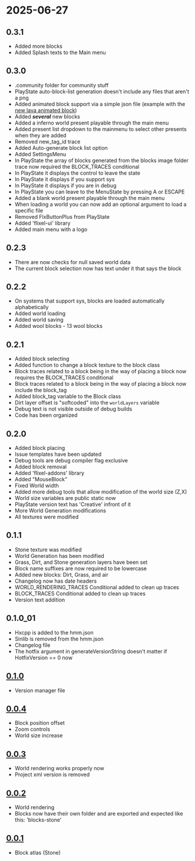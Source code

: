 # 2025-06-27
## 0.3.1
- Added more blocks
- Added Splash texts to the Main menu

## 0.3.0
- .community folder for community stuff
- PlayState auto-block-list generation doesn't include any files that aren't a png
- Added animated block support via a simple json file (example with the [new lava animated block](./assets/images/blocks/blocks-lava.json))
- Added ***several*** new blocks
- Added a inferno world present playable through the main menu
- Added present list dropdown to the mainmenu to select other presents when they are added
- Removed new_tag_id trace
- Added Auto-generate block list option
- Added SettingsMenu
- In PlayState the array of blocks generated from the blocks image folder trace now required the BLOCK_TRACES conditional
- In PlayState it displays the control to leave the state
- In PlayState it displays if you support sys
- In PlayState it displays if you are in debug
- In PlayState you can leave to the MenuState by pressing A or ESCAPE
- Added a blank world present playable through the main menu
- When loading a world you can now add an optional argument to load a specific file
- Removed FlxButtonPlus from PlayState
- Added 'flixel-ui' library
- Added main menu with a logo

## 0.2.3
- There are now checks for null saved world data
- The current block selection now has text under it that says the block

## 0.2.2
- On systems that support sys, blocks are loaded automatically alphabetically
- Added world loading
- Added world saving
- Added wool blocks
        - 13 wool blocks

## 0.2.1
- Added block selecting
- Added function to change a block texture to the block class
- Block traces related to a block being in the way of placing a block now requires the BLOCK_TRACES conditional
- Block traces related to a block being in the way of placing a block now include the block_tag
- Added block_tag variable to the Block class
- Dirt layer offset is "softcoded" into the `worldLayers` variable
- Debug text is not visible outside of debug builds
- Code has been organized

## 0.2.0
- Added block placing
- Issue templates have been updated
- Debug tools are debug compiler flag exclusive
- Added block removal
- Added 'flixel-addons' library
- Added "MouseBlock"
- Fixed World width
- Added more debug tools that allow modification of the world size (Z,X)
- World size variables are public static now
- PlayState version text has 'Creative' infront of it
- More World Generation modifications
- All textures were modified

## 0.1.1
- Stone texture was modified
- World Generation has been modified
- Grass, Dirt, and Stone generation layers have been set
- Block name suffixes are now required to be lowercase
- Added new blocks: Dirt, Grass, and air
- Changelog now has date headers
- WORLD_RENDERING_TRACES Conditional added to clean up traces
- BLOCK_TRACES Conditional added to clean up traces
- Version text addition

## 0.1.0_01
- Hxcpp is added to the hmm.json
- Sinlib is removed from the hmm.json
- Changelog file
- The hotfix argument in generateVersionString doesn't matter if HotfixVersion == 0 now

## [0.1.0](https://github.com/sphis-sinco/Creative/commit/59bc5f211117836021d794b12ec171f1f14c8348)
- Version manager file

## [0.0.4](https://github.com/sphis-sinco/Creative/commit/ea0623303931fcdb604daac099482c80b9df1e04)
- Block position offset
- Zoom controls
- World size increase

## [0.0.3](https://github.com/sphis-sinco/Creative/commit/ee425451404a3dc38ad2b6a840136defb737f717)
- World rendering works properly now
- Project xml version is removed

## [0.0.2](https://github.com/sphis-sinco/Creative/commit/1cfd2c0c6cb55c089abac994db44bed085e92254)
- World rendering
- Blocks now have their own folder and are exported and expected like this: 'blocks-stone'

## [0.0.1](https://github.com/sphis-sinco/Creative/commit/06a7fb2f5b1a7ffa01460ddbce93d5f45f488ab8)
- Block atlas (Stone)
